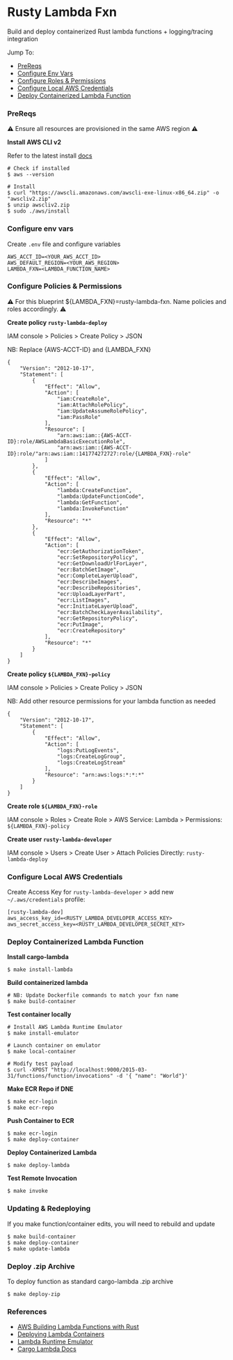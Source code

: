 # Rusty Lambda Fxn

Build and deploy containerized Rust lambda functions + logging/tracing integration

Jump To:
* [PreReqs](#prereqs)
* [Configure Env Vars](#configure-env-vars)
* [Configure Roles & Permissions](#configure-roles--permissions)
* [Configure Local AWS Credentials](#configure-local-aws-credentials)
* [Deploy Containerized Lambda Function](#deploy-containerized-lambda-function)

### PreReqs

⚠️ Ensure all resources are provisioned in the same AWS region ⚠️

**Install AWS CLI v2**

Refer to the latest install [docs](https://docs.aws.amazon.com/cli/latest/userguide/getting-started-install.html)

```
# Check if installed
$ aws --version

# Install 
$ curl "https://awscli.amazonaws.com/awscli-exe-linux-x86_64.zip" -o "awscliv2.zip"
$ unzip awscliv2.zip
$ sudo ./aws/install
```

### Configure env vars

Create `.env` file and configure variables

```
AWS_ACCT_ID=<YOUR_AWS_ACCT_ID>
AWS_DEFAULT_REGION=<YOUR_AWS_REGION>
LAMBDA_FXN=<LAMBDA_FUNCTION_NAME>
```

### Configure Policies & Permissions

⚠️ For this blueprint ${LAMBDA_FXN}=rusty-lambda-fxn. Name policies and roles accordingly. ⚠️

**Create policy `rusty-lambda-deploy`**

IAM console > Policies > Create Policy > JSON

NB: Replace {AWS-ACCT-ID} and {LAMBDA_FXN}

```
{
    "Version": "2012-10-17",
    "Statement": [
        {
            "Effect": "Allow",
            "Action": [
                "iam:CreateRole",
                "iam:AttachRolePolicy",
                "iam:UpdateAssumeRolePolicy",
                "iam:PassRole"
            ],
            "Resource": [
                "arn:aws:iam::{AWS-ACCT-ID}:role/AWSLambdaBasicExecutionRole",
                "arn:aws:iam::{AWS-ACCT-ID}:role/"arn:aws:iam::141774272727:role/{LAMBDA_FXN}-role"
            ]
        },
        {
            "Effect": "Allow",
            "Action": [
                "lambda:CreateFunction",
                "lambda:UpdateFunctionCode",
                "lambda:GetFunction",
                "lambda:InvokeFunction" 
            ],
            "Resource": "*"
        },
        {
            "Effect": "Allow",
            "Action": [
                "ecr:GetAuthorizationToken",
                "ecr:SetRepositoryPolicy",
                "ecr:GetDownloadUrlForLayer",
                "ecr:BatchGetImage",
                "ecr:CompleteLayerUpload",
                "ecr:DescribeImages",
                "ecr:DescribeRepositories",
                "ecr:UploadLayerPart",
                "ecr:ListImages",
                "ecr:InitiateLayerUpload",
                "ecr:BatchCheckLayerAvailability",
                "ecr:GetRepositoryPolicy",
                "ecr:PutImage",
                "ecr:CreateRepository"
            ],
            "Resource": "*"
        }
    ]
}
```

**Create policy `${LAMBDA_FXN}-policy`**

IAM console > Policies > Create Policy > JSON

NB: Add other resource permissions for your lambda function as needed

```
{
    "Version": "2012-10-17",
    "Statement": [
        {
            "Effect": "Allow",
            "Action": [
                "logs:PutLogEvents",
                "logs:CreateLogGroup",
                "logs:CreateLogStream"
            ],
            "Resource": "arn:aws:logs:*:*:*"
        }
    ]
}
```

**Create role `${LAMBDA_FXN}-role`**

IAM console > Roles > Create Role > AWS Service: Lambda > Permissions: `${LAMBDA_FXN}-policy`

**Create user `rusty-lambda-developer`**

IAM console > Users > Create User > Attach Policies Directly: `rusty-lambda-deploy`

### Configure Local AWS Credentials

Create Access Key for `rusty-lambda-developer` > add new `~/.aws/credentials` profile:

```
[rusty-lambda-dev]
aws_access_key_id=<RUSTY_LAMBDA_DEVELOPER_ACCESS_KEY>
aws_secret_access_key=<RUSTY_LAMBDA_DEVELOPER_SECRET_KEY>
```

### Deploy Containerized Lambda Function

**Install cargo-lambda**

```
$ make install-lambda
```

**Build containerized lambda**

```
# NB: Update Dockerfile commands to match your fxn name
$ make build-container
```

**Test container locally**

```
# Install AWS Lambda Runtime Emulator
$ make install-emulator

# Launch container on emulator
$ make local-container

# Modify test payload
$ curl -XPOST "http://localhost:9000/2015-03-31/functions/function/invocations" -d '{ "name": "World"}'
```

**Make ECR Repo if DNE**

```
$ make ecr-login
$ make ecr-repo
```

**Push Container to ECR**

```
$ make ecr-login
$ make deploy-container
```

**Deploy Containerized Lambda**

```
$ make deploy-lambda
```

**Test Remote Invocation**

```
$ make invoke
```

### Updating & Redeploying

If you make function/container edits, you will need to rebuild and update

```
$ make build-container
$ make deploy-container
$ make update-lambda
```

### Deploy .zip Archive

To deploy function as standard cargo-lambda .zip archive

```
$ make deploy-zip
```

### References
* [AWS Building Lambda Functions with Rust](https://docs.aws.amazon.com/lambda/latest/dg/lambda-rust.html)
* [Deploying Lambda Containers](https://docs.aws.amazon.com/lambda/latest/dg/images-create.html)
* [Lambda Runtime Emulator](https://github.com/aws/aws-lambda-runtime-interface-emulator)
* [Cargo Lambda Docs](https://www.cargo-lambda.info/)